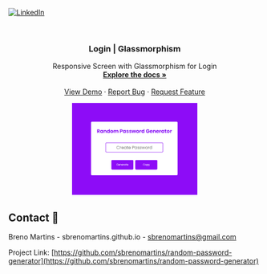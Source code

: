 [![LinkedIn][linkedin-shield]][linkedin-url]



<!-- PROJECT LOGO -->
<br />
<p align="center">

  <h3 align="center">Login | Glassmorphism</h3>

  <p align="center">
    Responsive Screen with Glassmorphism for Login
    <br />
    <a href="https://github.com/sbrenomartins/random-password-generator"><strong>Explore the docs »</strong></a>
    <br />
    <br />
    <a href="https://github.com/sbrenomartins/random-password-generator">View Demo</a>
    ·
    <a href="https://github.com/sbrenomartins/random-password-generator/issues">Report Bug</a>
    ·
    <a href="https://github.com/sbrenomartins/random-password-generator/issues">Request Feature</a>
  </p>
  
  <p align="center">
    <img src="./project-images/site-web.PNG" width="250px;" />
  </p>
</p>

<!-- CONTACT -->
## Contact 📱

Breno Martins - sbrenomartins.github.io - sbrenomartins@gmail.com

Project Link: [https://github.com/sbrenomartins/random-password-generator](https://github.com/sbrenomartins/random-password-generator)


<!-- MARKDOWN LINKS & IMAGES -->
<!-- https://www.markdownguide.org/basic-syntax/#reference-style-links -->
[linkedin-shield]: https://img.shields.io/badge/-LinkedIn-black.svg?style=flat-square&logo=linkedin&colorB=555
[linkedin-url]: https://linkedin.com/in/breno-m-silva